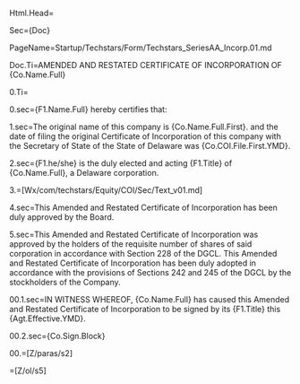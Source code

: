 Html.Head=<style>ol {list-style-type: decimal;} ol ol {list-style-type: upper-roman;} ol ol ol {list-style-type: upper-alpha;} ol ol ol ol {list-style-type: decimal;} ol ol ol ol ol {list-style-type: lower-alpha;} ol ol ol ol ol ol {list-style-type: lower-roman;} ol ol ol ol ol ol ol {list-style-type: upper-alpha;} ol ol ol ol ol ol ol ol {list-style-type: decimal;}</style>

Sec={Doc}

PageName=Startup/Techstars/Form/Techstars_SeriesAA_Incorp.01.md

Doc.Ti=AMENDED AND RESTATED CERTIFICATE OF INCORPORATION OF {Co.Name.Full}

0.Ti=</i>

0.sec={F1.Name.Full} hereby certifies that:

1.sec=The original name of this company is {Co.Name.Full.First}. and the date of filing the original Certificate of Incorporation of this company with the Secretary of State of the State of Delaware was {Co.COI.File.First.YMD}.

2.sec={F1.he/she} is the duly elected and acting {F1.Title} of {Co.Name.Full}, a Delaware corporation.

3.=[Wx/com/techstars/Equity/COI/Sec/Text_v01.md]

4.sec=This Amended and Restated Certificate of Incorporation has been duly approved by the Board.

5.sec=This Amended and Restated Certificate of Incorporation was approved by the holders of the requisite number of shares of said corporation in accordance with Section 228 of the DGCL.  This Amended and Restated Certificate of Incorporation has been duly adopted in accordance with the provisions of Sections 242 and 245 of the DGCL by the stockholders of the Company.
 
00.1.sec=IN WITNESS WHEREOF, {Co.Name.Full} has caused this Amended and Restated Certificate of Incorporation to be signed by its {F1.Title} this {Agt.Effective.YMD}.

00.2.sec={Co.Sign.Block}

00.=[Z/paras/s2]


=[Z/ol/s5]